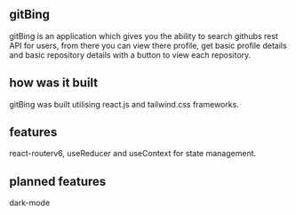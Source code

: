 ## gitBing

gitBing is an application which gives you the ability to search githubs rest API for users, from there you can view there profile, get basic profile details and basic repository details with a button to view each repository.

## how was it built

gitBing was built utilising react.js and tailwind.css frameworks.

## features

react-routerv6, useReducer and useContext for state management.

## planned features

dark-mode
